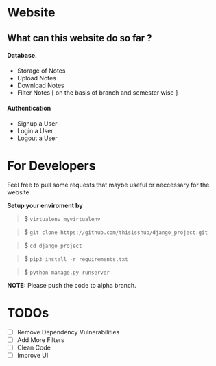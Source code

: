 # Website

## What can this website do so far ? 

#### Database.
- Storage of Notes  
- Upload Notes
- Download Notes
- Filter Notes [ on the basis of branch and semester wise ]

#### Authentication
- Signup a User
- Login a User
- Logout a User

# For Developers

Feel free to pull some requests that maybe useful or neccessary for the website

**Setup your enviroment by**

> $ `virtualenv myvirtualenv`

> $ `git clone https://github.com/thisisshub/django_project.git`

> $ `cd django_project`

> $ `pip3 install -r requirements.txt`

> $ `python manage.py runserver`

**NOTE:** Please push the code to alpha branch.

# TODOs
 - [ ] Remove Dependency Vulnerabilities
 - [ ] Add More Filters
 - [ ] Clean Code
 - [ ] Improve UI